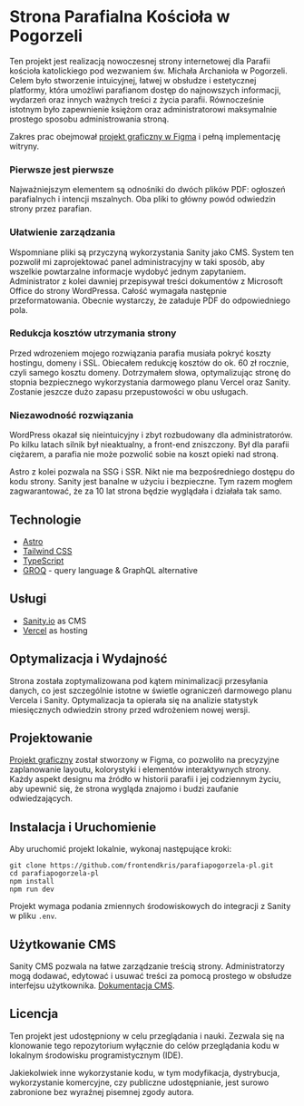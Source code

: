 # Strona Parafialna Kościoła w Pogorzeli
Ten projekt jest realizacją nowoczesnej strony internetowej dla Parafii kościoła katolickiego pod wezwaniem św. Michała Archanioła w Pogorzeli. Celem było stworzenie intuicyjnej, łatwej w obsłudze i estetycznej platformy, która umożliwi parafianom dostęp do najnowszych informacji, wydarzeń oraz innych ważnych treści z życia parafii. Równocześnie istotnym było zapewnienie księżom oraz administratorowi maksymalnie prostego sposobu administrowania stroną.

Zakres prac obejmował [projekt graficzny w Figma](https://www.figma.com/file/ZoUBSToIXnBMWNxMKfTIxB/Parafia-Pogorzela?type=design&node-id=0%3A1&mode=design&t=L65c6KqYN0lz3uki-1) i pełną implementację witryny.

### Pierwsze jest pierwsze
Najważniejszym elementem są odnośniki do dwóch plików PDF: ogłoszeń parafialnych i intencji mszalnych. Oba pliki to główny powód odwiedzin strony przez parafian. 

### Ułatwienie zarządzania
Wspomniane pliki są przyczyną wykorzystania Sanity jako CMS. System ten pozwolił mi zaprojektować panel administracyjny w taki sposób, aby wszelkie powtarzalne informacje wydobyć jednym zapytaniem. Administrator z kolei dawniej przepisywał treści dokumentów z Microsoft Office do strony WordPressa. Całość wymagała następnie przeformatowania. Obecnie wystarczy, że załaduje PDF do odpowiedniego pola.

### Redukcja kosztów utrzymania strony
Przed wdrozeniem mojego rozwiązania parafia musiała pokryć koszty hostingu, domeny i SSL. Obiecałem redukcję kosztów do ok. 60 zł rocznie, czyli samego kosztu domeny. Dotrzymałem słowa, optymalizując stronę do stopnia bezpiecznego wykorzystania darmowego planu Vercel oraz Sanity. Zostanie jeszcze dużo zapasu przepustowości w obu usługach.

### Niezawodność rozwiązania
WordPress okazał się nieintuicyjny i zbyt rozbudowany dla administratorów. Po kilku latach silnik był nieaktualny, a front-end zniszczony. Był dla parafii ciężarem, a parafia nie może pozwolić sobie na koszt opieki nad stroną. 

Astro z kolei pozwala na SSG i SSR. Nikt nie ma bezpośredniego dostępu do kodu strony. Sanity jest banalne w użyciu i bezpieczne. Tym razem mogłem zagwarantować, że za 10 lat strona będzie wyglądała i działała tak samo.

## Technologie
- [Astro](https://astro.build/)
- [Tailwind CSS](https://tailwindcss.com/)
- [TypeScript](https://www.typescriptlang.org/)
- [GROQ](https://www.sanity.io/docs/groq) - query language & GraphQL alternative

## Usługi
- [Sanity.io](https://www.sanity.io/) as CMS
- [Vercel](https://vercel.com/) as hosting

## Optymalizacja i Wydajność
Strona została zoptymalizowana pod kątem minimalizacji przesyłania danych, co jest szczególnie istotne w świetle ograniczeń darmowego planu Vercela i Sanity. Optymalizacja ta opierała się na analizie statystyk miesięcznych odwiedzin strony przed wdrożeniem nowej wersji.

## Projektowanie
[Projekt graficzny](https://www.figma.com/file/ZoUBSToIXnBMWNxMKfTIxB/Parafia-Pogorzela?type=design&node-id=0%3A1&mode=design&t=L65c6KqYN0lz3uki-1) został stworzony w Figma, co pozwoliło na precyzyjne zaplanowanie layoutu, kolorystyki i elementów interaktywnych strony. Każdy aspekt designu ma źródło w historii parafii i jej codziennym życiu, aby upewnić się, że strona wygląda znajomo i budzi zaufanie odwiedzających.

## Instalacja i Uruchomienie
Aby uruchomić projekt lokalnie, wykonaj następujące kroki:

```
git clone https://github.com/frontendkris/parafiapogorzela-pl.git
cd parafiapogorzela-pl
npm install
npm run dev
```

Projekt wymaga podania zmiennych środowiskowych do integracji z Sanity w pliku `.env`.

## Użytkowanie CMS
Sanity CMS pozwala na łatwe zarządzanie treścią strony. Administratorzy mogą dodawać, edytować i usuwać treści za pomocą prostego w obsłudze interfejsu użytkownika. [Dokumentacja CMS](https://www.sanity.io/docs).

## Licencja
Ten projekt jest udostępniony w celu przeglądania i nauki. Zezwala się na klonowanie tego repozytorium wyłącznie do celów przeglądania kodu w lokalnym środowisku programistycznym (IDE).

Jakiekolwiek inne wykorzystanie kodu, w tym modyfikacja, dystrybucja, wykorzystanie komercyjne, czy publiczne udostępnianie, jest surowo zabronione bez wyraźnej pisemnej zgody autora.
